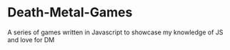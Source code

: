 # Death-Metal-Games
A series of games written in Javascript to showcase my knowledge of JS and love for DM
